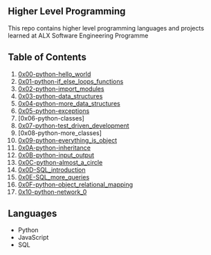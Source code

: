 ## Higher Level Programming

This repo contains higher level programming languages and projects learned at ALX Software Engineering Programme


## Table of Contents

1) [0x00-python-hello_world](#https://github.com/bjeptum/alx-higher_level_programming/tree/master/0x00-python-hello_world)
2) [0x01-python-if_else_loops_functions](#https://github.com/bjeptum/alx-higher_level_programming/tree/master/0x01-python-if_else_loops_functions)
3) [0x02-python-import_modules](#https://github.com/bjeptum/alx-higher_level_programming/tree/master/0x02-python-import_modules)
4) [0x03-python-data_structures](#https://github.com/bjeptum/alx-higher_level_programming/tree/master/0x03-python-data_structures)
5) [0x04-python-more_data_structures](#https://github.com/bjeptum/alx-higher_level_programming/tree/master/0x04-python-more_data_structures)
6) [0x05-python-exceptions](#https://github.com/bjeptum/alx-higher_level_programming/tree/master/0x05-python-exceptions)
7) [0x06-python-classes]
8) [0x07-python-test_driven_development](#https://github.com/bjeptum/alx-higher_level_programming/tree/master/0x07-python-test_driven_development)
9) [0x08-python-more_classes]
10) [0x09-python-everything_is_object](#https://github.com/bjeptum/alx-higher_level_programming/tree/master/0x09-python-everything_is_object)
11) [0x0A-python-inheritance](#https://github.com/bjeptum/alx-higher_level_programming/tree/master/0x0A-python-inheritance)
12) [0x0B-python-input_output](#https://github.com/bjeptum/alx-higher_level_programming/tree/master/0x0B-python-input_output)
13) [0x0C-python-almost_a_circle](#https://github.com/bjeptum/alx-higher_level_programming/tree/master/0x0C-python-almost_a_circle)
14) [0x0D-SQL_introduction](#https://github.com/bjeptum/alx-higher_level_programming/tree/master/0x0D-SQL_introduction)
15) [0x0E-SQL_more_queries](#https://github.com/bjeptum/alx-higher_level_programming/tree/master/0x0E-SQL_more_queries)
16) [0x0F-python-object_relational_mapping](#https://github.com/bjeptum/alx-higher_level_programming/tree/master/0x0F-python-object_relational_mapping)
17) [0x10-python-network_0](#https://github.com/bjeptum/alx-higher_level_programming/tree/master/0x10-python-network_0)


## Languages
- Python
- JavaScript
- SQL
